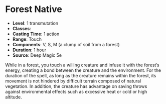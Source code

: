 # Forest Native

- **Level**: 1 transmutation
- **Classes**: 
- **Casting Time**: 1 action
- **Range**: Touch
- **Components**: V, S, M (a clump of soil from a forest)
- **Duration**: 1 hour
- **Source**: Deep Magic 5e

While in a forest, you touch a willing creature and infuse it with the forest’s energy, creating a bond between the creature and the environment. For the duration of the spell, as long as the creature remains within the forest, its movement is not hindered by difficult terrain composed of natural vegetation. In addition, the creature has advantage on saving throws against environmental effects such as excessive heat or cold or high altitude.

